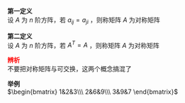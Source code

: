 **第一定义**    
设 $A$ 为 $n$ 阶方阵，若 $a_{ij}=a_{ji}$ ，则称矩阵 $A$ 为对称矩阵    
    
**第二定义**    
设 $A$ 为 $n$ 阶方阵，若 $A^T=A$ ，则称矩阵 $A$ 为对称矩阵    
    
**<font color=red>辨析</font>**    
不要把对称矩阵与可交换，这两个概念搞混了    
    
**举例**    
 $\begin{bmatrix}    
1&2&3\\\     
2&6&9\\\     
3&9&7    
\end{bmatrix}$     
